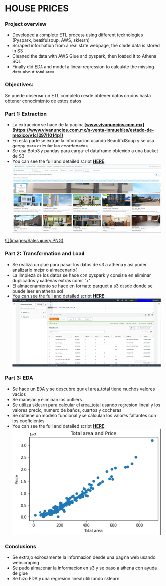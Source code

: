 # HOUSE PRICES
### Project overview
* Developed a complete ETL process using different technologies (Pyspark, beatifulsoup, AWS, sklearn)
* Scraped information from a real state webpage, the crude data is stored in S3
* Cleaned the data with AWS Glue and pyspark, then loaded it to Athena SQL
* Finally did EDA and model a linear regression to calculate the missing data about total area


### Objectives:
Se puede observar un ETL completo desde obtener datos crudos hasta obtener conocimiento de estos datos

### Part 1: Extraction 
- La extraccion se hace de la pagina **[www.vivanuncios.com.mx](https://www.vivanuncios.com.mx/s-venta-inmuebles/estado-de-mexico/v1c1097l1014p1)**
- En esta parte se extrae la informacion usando BeautifulSoup y se usa geopy para calcular las coordenadas
- Se usa Boto3 y pandas para cargar el dataframe obtenido a una bucket de S3
- You can see the full and detailed script **[HERE](https://github.com/Roberto121c/House_prices/blob/main/Code/House_pricing_1.ipynb)**:
![Imagenesl](/images/house_prices_1_1.PNG)

[![](images/Sales query.PNG)](https://github.com/Roberto121c/Sales_Management/tree/main/Query)

### Part 2: Transformation and Load
- Se realiza un glue para pasar los datos de s3 a athena y asi poder analizarlo mejor o almacenarlo{
- La limpieza de los datos se hace con pyspark y consiste en eliminar duplicados y cadenas extras como '+'
- El almacenamiento se hace en formato parquet a s3 desde donde se puede leer en athena sql
- You can see the full and detailed script **[HERE](https://github.com/Roberto121c/House_prices/blob/main/Code/House_pricing_2.py)**:
![Imagenesl](images/house_prices_2_1.PNG)

### Part 3: EDA
- Se hace un EDA y se descubre que el area_total tiene muchos valores vacios
- Se manejan y eliminan los outliers
- Se utiliza sklearn para calcular el area_total usando regresion lineal y los valores precio, numero de baños, cuartos y cocheras
- Se obtiene un modelo funcional y se calculan los valores faltantes con los coeficientes
- You can see the full and detailed script **[HERE](https://github.com/Roberto121c/House_prices/blob/main/Code/House_pricing_3.ipynb)**:
![Imagenesl](images/house_prices_3_1.PNG)

### Conclusions
* Se extrajo exitosamente la informacion desde una pagina web usando webscraping
* Se pudo almacenar la informacion en s3 y se paso a athena con ayuda de glue
* Se hizo EDA y una regresion lineal utilizando sklearn


